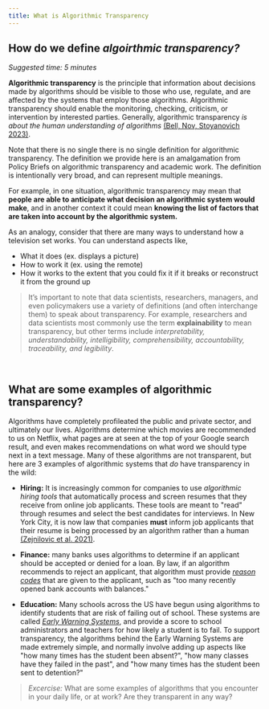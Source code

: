```yaml
---
title: What is Algorithmic Transparency
---
```


## How do we define _algoirthmic transparency?_
_Suggested time: 5 minutes_

**Algorithmic transparency** is the principle that information about decisions made by algorithms should be visible to those who use, regulate, and are affected by the systems that employ those algorithms. Algorithmic transparency should enable the monitoring, checking, criticism, or intervention by interested parties. Generally, algorithmic transparency _is about the human understanding of algorithms_ <a href="https://www.cambridge.org/core/journals/data-and-policy/article/think-about-the-stakeholders-first-toward-an-algorithmic-transparency-playbook-for-regulatory-compliance/10D7F194DB250DDF3A30471B5CEB9326" target="_blank">(Bell, Nov, Stoyanovich 2023)</a>.

Note that there is no single there is no single definition for algorithmic transparency. The definition we provide here is an amalgamation from Policy Briefs on algorithmic transparency and academic work. The definition is intentionally very broad, and can represent multiple meanings.

For example, in one situation, algorithmic transparency may mean that **people are able to anticipate what decision an algorithmic system would make**, and in another context it could mean **knowing the list of factors that are taken into account by the algorithmic system.**

As an analogy, consider that there are many ways to understand how a television set works. You can understand aspects like,
- What it does (ex. displays a picture)
- How to work it (ex. using the remote)
- How it works to the extent that you could fix it if it breaks or reconstruct it from the ground up

> It’s important to note that data scientists, researchers, managers, and even policymakers use a variety of definitions (and often interchange them) to speak about transparency. For example, researchers and data scientists most commonly use the term **explainability** to mean transparency, but other terms include _interpretability, understandability, intelligibility, comprehensibility, accountability, traceability, and legibility_.

<br>

## What are some examples of algorithmic transparency?

Algorithms have completely profileated the public and private sector, and ultimately our lives. Algorithms determine which movies are recommended to us on Netflix, what pages are at seen at the top of your Google search result, and even makes recommendations on what word we should type next in a text message. Many of these algorithms are not transparent, but here are 3 examples of algorithmic systems that _do_ have transparency in the wild:

- **Hiring:** It is increasingly common for companies to use _algorithmic hiring tools_ that automatically process and screen resumes that they receive from online job applicants. These tools are meant to "read" through resumes and select the best candidates for interviews. In New York City, it is now law that companies __must__ inform job applicants that their resume is being processed by an algorithm rather than a human <a href="https://journals.aom.org/doi/abs/10.5465/AMBPP.2021.264" target="_blank">(Zejnilovic et al. 2021)</a>.

- **Finance:** many banks uses algorithms to determine if an applicant should be accepted or denied for a loan. By law, if an algorithm recommends to reject an applicant, that algorithm must provide <a href="https://reasoncode.org/" target="_blank">_reason codes_</a> that are given to the applicant, such as "too many recently opened bank accounts with balances."

- **Education:** Many schools across the US have begun using algorithms to identify students that are risk of failing out of school. These systems are called <a href="https://www.mdpi.com/2076-3417/9/24/5569" target="_blank">_Early Warning Systems_</a>, and provide a score to school administrators and teachers for how likely a student is to fail. To support transparency, the algorithms behind the Early Warning Systems are made extremely simple, and normally involve adding up aspects like "how many times has the student been absent?", "how many classes have they failed in the past", and "how many times has the student been sent to detention?"

<!---
- **Hiring:** Algorithms are often used to automatically screen resumes. The companies using those algorithms will likely be interested in understanding how the algorithms are filtering and scoring resumes. Job applicants also have an interest in knowing whether or not their resumes will be screened by humans or algorithms.

- **Credit scores:** A person's credit score is determined by an algoirthm, that combines together factors like their credit score and their outstanding debt. Everyone deserves the right to know what attributes, factors, and inputs are used to generate that risk score.

- **Healthcare:** Advanced computer programs are regularly used to help doctors estimate the risk of disease for their patients. Algorithmic transparency is critiacl in helping the doctor understand why a patient is estimated to be high (or low) risk. In these high stakes environments, algorithmic transparency may literally be a matter of life and death.
-->

> _Excercise:_ What are some examples of algorithms that you encounter in your daily life, or at work? Are they transparent in any way?